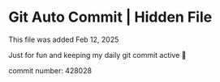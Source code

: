 # Git Auto Commit | Hidden File

This file was added Feb 12, 2025

Just for fun and keeping my daily git commit active 🤪

commit number: 428028
